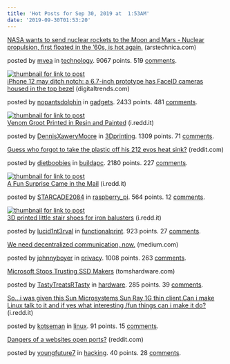 ```yaml
---
title: 'Hot Posts for Sep 30, 2019 at  1:53AM'
date: '2019-09-30T01:53:20'
---
```

<article><div><a href='https://arstechnica.com/science/2019/09/nasa-wants-to-send-nuclear-rockets-to-the-moon-and-mars/'>NASA wants to send nuclear rockets to the Moon and Mars - Nuclear propulsion, first floated in the ’60s, is hot again.</a> (arstechnica.com)<p>posted by <a href='https://www.reddit.com/user/mvea'>mvea</a> in <a href='https://www.reddit.com/r/technology'>technology</a>. 9067 points. 519 <a href='https://www.reddit.com/r/technology/comments/dau3gn/nasa_wants_to_send_nuclear_rockets_to_the_moon/'>comments</a>.</p></div></article>

<article><a href='https://www.digitaltrends.com/mobile/iphone-12-no-notch-rumor/'><img src='https://b.thumbs.redditmedia.com/ZQlu2rTIEnh7B1tTF9HcAvc5hflw45ienfZap7hXIlg.jpg' alt='thumbnail for link to post'></a><div><a href='https://www.digitaltrends.com/mobile/iphone-12-no-notch-rumor/'>iPhone 12 may ditch notch: a 6.7-inch prototype has FaceID cameras housed in the top bezel</a> (digitaltrends.com)<p>posted by <a href='https://www.reddit.com/user/nopantsdolphin'>nopantsdolphin</a> in <a href='https://www.reddit.com/r/gadgets'>gadgets</a>. 2433 points. 481 <a href='https://www.reddit.com/r/gadgets/comments/daxecy/iphone_12_may_ditch_notch_a_67inch_prototype_has/'>comments</a>.</p></div></article>

<article><a href='https://i.redd.it/71hkunq2wkp31.jpg'><img src='https://b.thumbs.redditmedia.com/Y9V0JMZHbPyvG6KQUUM52KFyi3Uc25FxbwblSZ4mv7I.jpg' alt='thumbnail for link to post'></a><div><a href='https://i.redd.it/71hkunq2wkp31.jpg'>Venom Groot Printed in Resin and Painted</a> (i.redd.it)<p>posted by <a href='https://www.reddit.com/user/DennisXaweryMoore'>DennisXaweryMoore</a> in <a href='https://www.reddit.com/r/3Dprinting'>3Dprinting</a>. 1309 points. 71 <a href='https://www.reddit.com/r/3Dprinting/comments/daz9no/venom_groot_printed_in_resin_and_painted/'>comments</a>.</p></div></article>

<article><div><a href='https://www.reddit.com/r/buildapc/comments/dawfio/guess_who_forgot_to_take_the_plastic_off_his_212/'>Guess who forgot to take the plastic off his 212 evos heat sink?</a> (reddit.com)<p>posted by <a href='https://www.reddit.com/user/dietboobies'>dietboobies</a> in <a href='https://www.reddit.com/r/buildapc'>buildapc</a>. 2180 points. 227 <a href='https://www.reddit.com/r/buildapc/comments/dawfio/guess_who_forgot_to_take_the_plastic_off_his_212/'>comments</a>.</p></div></article>

<article><a href='https://i.redd.it/qqv0fuhuilp31.jpg'><img src='https://b.thumbs.redditmedia.com/6ykFIHkvG-xl0RU3gJw-dIYogCW_B1fi6FY4qURJ5cI.jpg' alt='thumbnail for link to post'></a><div><a href='https://i.redd.it/qqv0fuhuilp31.jpg'>A Fun Surprise Came in the Mail</a> (i.redd.it)<p>posted by <a href='https://www.reddit.com/user/STARCADE2084'>STARCADE2084</a> in <a href='https://www.reddit.com/r/raspberry_pi'>raspberry_pi</a>. 564 points. 12 <a href='https://www.reddit.com/r/raspberry_pi/comments/db112q/a_fun_surprise_came_in_the_mail/'>comments</a>.</p></div></article>

<article><a href='https://i.redd.it/xka2rr18okp31.jpg'><img src='https://b.thumbs.redditmedia.com/KS20vBe9wXcdZANXehNSnybUmuMcpS8-Lz4rWYptajI.jpg' alt='thumbnail for link to post'></a><div><a href='https://i.redd.it/xka2rr18okp31.jpg'>3D printed little stair shoes for iron balusters</a> (i.redd.it)<p>posted by <a href='https://www.reddit.com/user/lucid1nt3rval'>lucid1nt3rval</a> in <a href='https://www.reddit.com/r/functionalprint'>functionalprint</a>. 923 points. 27 <a href='https://www.reddit.com/r/functionalprint/comments/daynmb/3d_printed_little_stair_shoes_for_iron_balusters/'>comments</a>.</p></div></article>

<article><div><a href='https://medium.com/@johnnyboyer/we-need-decentralized-communication-now-c2a462a2330a'>We need decentralized communication, now.</a> (medium.com)<p>posted by <a href='https://www.reddit.com/user/johnnyboyer'>johnnyboyer</a> in <a href='https://www.reddit.com/r/privacy'>privacy</a>. 1008 points. 263 <a href='https://www.reddit.com/r/privacy/comments/dave1e/we_need_decentralized_communication_now/'>comments</a>.</p></div></article>

<article><div><a href='https://www.tomshardware.com/news/bitlocker-encrypts-self-encrypting-ssds,40504.html'>Microsoft Stops Trusting SSD Makers</a> (tomshardware.com)<p>posted by <a href='https://www.reddit.com/user/TastyTreatsRTasty'>TastyTreatsRTasty</a> in <a href='https://www.reddit.com/r/hardware'>hardware</a>. 285 points. 39 <a href='https://www.reddit.com/r/hardware/comments/daz4vb/microsoft_stops_trusting_ssd_makers/'>comments</a>.</p></div></article>

<article><div><a href='https://i.redd.it/qbxq40m45mp31.jpg'>So...i was given this Sun Microsystems Sun Ray 1G thin client.Can i make Linux talk to it and if yes what interesting /fun things can i make it do?</a> (i.redd.it)<p>posted by <a href='https://www.reddit.com/user/kotseman'>kotseman</a> in <a href='https://www.reddit.com/r/linux'>linux</a>. 91 points. 15 <a href='https://www.reddit.com/r/linux/comments/db2phe/soi_was_given_this_sun_microsystems_sun_ray_1g/'>comments</a>.</p></div></article>

<article><div><a href='https://www.reddit.com/r/hacking/comments/db0wjp/dangers_of_a_websites_open_ports/'>Dangers of a websites open ports?</a> (reddit.com)<p>posted by <a href='https://www.reddit.com/user/youngfuture7'>youngfuture7</a> in <a href='https://www.reddit.com/r/hacking'>hacking</a>. 40 points. 28 <a href='https://www.reddit.com/r/hacking/comments/db0wjp/dangers_of_a_websites_open_ports/'>comments</a>.</p></div></article>

